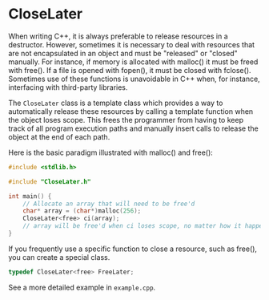 # CloseLater

When writing C++, it is always preferable to release resources in a destructor. However, sometimes it is necessary to deal with resources that are not encapsulated in an object and must be "released" or "closed" manually. For instance, if memory is allocated with malloc() it must be freed with free(). If a file is opened with fopen(), it must be closed with fclose(). Sometimes use of these functions is unavoidable in C++ when, for instance, interfacing with third-party libraries.

The `CloseLater` class is a template class which provides a way to automatically release these resources by calling a template function when the object loses scope. This frees the programmer from having to keep track of all program execution paths and manually insert calls to release the object at the end of each path.

Here is the basic paradigm illustrated with malloc() and free():

```c++
#include <stdlib.h>

#include "CloseLater.h"

int main() {
	// Allocate an array that will need to be free'd
	char* array = (char*)malloc(256);
	CloseLater<free> ci(array);
	// array will be free'd when ci loses scope, no matter how it happens
}
```

If you frequently use a specific function to close a resource, such as free(), you can create a special class.

```c++
typedef CloseLater<free> FreeLater;
```

See a more detailed example in `example.cpp`.
